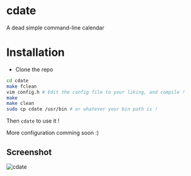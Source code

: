 # cdate
A dead simple command-line calendar

# Installation
- Clone the repo
```bash
cd cdate
make fclean
vim config.h # Edit the config file to your liking, and compile !
make
make clean
sudo cp cdate /usr/bin # or whatever your bin path is !
```

Then `cdate` to use it !

More configuration comming soon :)

## Screenshot

![cdate](https://imgur.com/GETdkdx)

